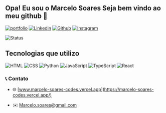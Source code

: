 ## Opa! Eu sou o Marcelo Soares Seja bem vindo ao meu github 👋

[![portfolio](https://img.shields.io/badge/Portfolio-000000?style=for-the-badge&logo=About.me&logoColor=white)]("https://marcelo-soares-codes.vercel.app/")
[![Linkedin](https://img.shields.io/badge/LinkedIn-0077B5?style=for-the-badge&logo=linkedin&logoColor=white)]("https://www.linkedin.com/in/marcelo-soares-codes/")
[![Github](https://img.shields.io/badge/GitHub-100000?style=for-the-badge&logo=github&logoColor=white)]("https://github.com/Marcelo-Soares-codes")
[![Instagram](https://img.shields.io/badge/Instagram-E4405F?style=for-the-badge&logo=instagram&logoColor=white)]("https://www.instagram.com/s.soares_marcelo/")

![Status](https://github-readme-stats.vercel.app/api?username=marcelo-soares-codes&theme=dracula)

## Tecnologias que utilizo

![HTML](https://img.shields.io/badge/HTML5-E34F26?style=for-the-badge&logo=html5&logoColor=white)
![CSS](https://img.shields.io/badge/CSS3-1572B6?style=for-the-badge&logo=css3&logoColor=white)
![Python](https://img.shields.io/badge/Python-14354C?style=for-the-badge&logo=python&logoColor=white)
![JavaScript](https://img.shields.io/badge/JavaScript-F7DF1E?style=for-the-badge&logo=javascript&logoColor=black)
![TypeScript](https://img.shields.io/badge/TypeScript-007ACC?style=for-the-badge&logo=typescript&logoColor=white)
![React](https://img.shields.io/badge/React-20232A?style=for-the-badge&logo=react&logoColor=61DAFB)

### 📞 Contato

- 🌐 [www.marcelo-soares-codes.vercel.app](https://marcelo-soares-codes.vercel.app/)

- ✉️ Marcelo.soares@gmail.com
